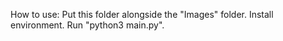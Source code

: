 How to use: Put this folder alongside the "Images" folder. Install environment. Run "python3 main.py".
